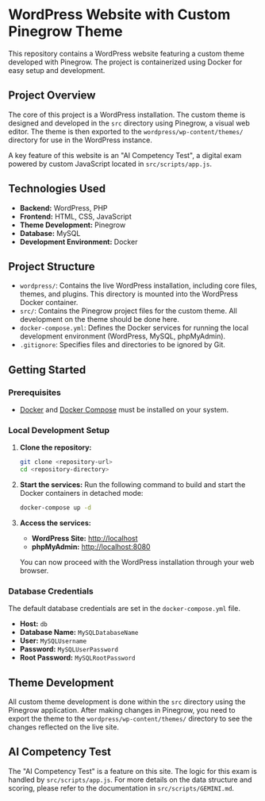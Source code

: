 # WordPress Website with Custom Pinegrow Theme

This repository contains a WordPress website featuring a custom theme developed with Pinegrow. The project is containerized using Docker for easy setup and development.

## Project Overview

The core of this project is a WordPress installation. The custom theme is designed and developed in the `src` directory using Pinegrow, a visual web editor. The theme is then exported to the `wordpress/wp-content/themes/` directory for use in the WordPress instance.

A key feature of this website is an "AI Competency Test", a digital exam powered by custom JavaScript located in `src/scripts/app.js`.

## Technologies Used

*   **Backend:** WordPress, PHP
*   **Frontend:** HTML, CSS, JavaScript
*   **Theme Development:** Pinegrow
*   **Database:** MySQL
*   **Development Environment:** Docker

## Project Structure

-   `wordpress/`: Contains the live WordPress installation, including core files, themes, and plugins. This directory is mounted into the WordPress Docker container.
-   `src/`: Contains the Pinegrow project files for the custom theme. All development on the theme should be done here.
-   `docker-compose.yml`: Defines the Docker services for running the local development environment (WordPress, MySQL, phpMyAdmin).
-   `.gitignore`: Specifies files and directories to be ignored by Git.

## Getting Started

### Prerequisites

-   [Docker](https://www.docker.com/get-started) and [Docker Compose](https://docs.docker.com/compose/install/) must be installed on your system.

### Local Development Setup

1.  **Clone the repository:**
    ```bash
    git clone <repository-url>
    cd <repository-directory>
    ```

2.  **Start the services:**
    Run the following command to build and start the Docker containers in detached mode:
    ```bash
    docker-compose up -d
    ```

3.  **Access the services:**
    -   **WordPress Site:** [http://localhost](http://localhost)
    -   **phpMyAdmin:** [http://localhost:8080](http://localhost:8080)

    You can now proceed with the WordPress installation through your web browser.

### Database Credentials

The default database credentials are set in the `docker-compose.yml` file.

-   **Host:** `db`
-   **Database Name:** `MySQLDatabaseName`
-   **User:** `MySQLUsername`
-   **Password:** `MySQLUserPassword`
-   **Root Password:** `MySQLRootPassword`

## Theme Development

All custom theme development is done within the `src` directory using the Pinegrow application. After making changes in Pinegrow, you need to export the theme to the `wordpress/wp-content/themes/` directory to see the changes reflected on the live site.

## AI Competency Test

The "AI Competency Test" is a feature on this site. The logic for this exam is handled by `src/scripts/app.js`. For more details on the data structure and scoring, please refer to the documentation in `src/scripts/GEMINI.md`.
